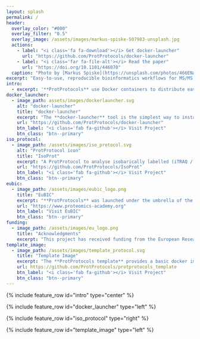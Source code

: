 ```yaml
---
layout: splash
permalink: /
header:
  overlay_color: "#000"
  overlay_filter: "0.5"
  overlay_image: /assets/images/markus-spiske-507983-unsplash.jpg
  actions:
    - label: "<i class='fa fa-download'></i> Get docker-launcher"
      url: "https://github.com/ProtProtocols/docker-launcher"
    - label: "<i class='far fa-file-alt'></i> Read the paper"
      url: "https://doi.org/10.1101/446070"
  caption: "Photo by [Markus Spiske](https://unsplash.com/photos/466ENaLuhLY?utm_source=unsplash&utm_medium=referral&utm_content=creditCopyText) on [Unsplash](https://unsplash.com/search/photos/science?utm_source=unsplash&utm_medium=referral&utm_content=creditCopyText)"
excerpt: "Easy-to-use, reproducible bioinformatics workflows for MS/MS based proteomics approaches."
intro: 
  - excerpt: '**ProtProtocols** use Docker containers to distribute easy-to-use, reproducible bioinformatics workflows for MS/MS based proteomics approaches. This allows you to install complex bioinformatics workflows with a single command - or even at the click of a button through our [docker-launcher](https://github.com/ProtProtocols/docker-launcher) application.'
docker_launcher:
  - image_path: assets/images/dockerlauncher.svg
    alt: "docker-launcher"
    title: "docker-launcher"
    excerpt: "The **docker-launcher** tool is the simplest way to install and run ProtProtocol images. It is a lightweight Java application that provides a simple user interface to download and run ProtProtocols. It supports Windows, Mac OS X and Linux. Its only requirements are Java and Docker to be installed. For more information see our [documentation pages](/documentation/docker_launcher)."
    url: "https://github.com/ProtProtocols/docker-launcher"
    btn_label: "<i class='fab fa-github'></i> Visit Project"
    btn_class: "btn--primary"
iso_protocol:
  - image_path: /assets/images/iso_protocol.svg
    alt: "ProtProtocol icon"
    title: "IsoProt"
    excerpt: "A ProtProtocol to analyse isobarically labelled (iTRAQ / TMT) quantitative proteomics experiments. The **IsoProt** provides sophisticated statistical methods to analyse complex experimental designs at the click of a button. Like all ProtProtocols the protocol is run as a [Jupyter](https://jupyter.org) notebook. Starting with peak list files as input (mgf format) it performs everything from the search of the spectra until the statistical analysis of the quantified proteins. The easiest way to use IsoProt is through our [docker-launcher](/documentation/docker_launcher) application."
    url: "https://github.com/ProtProtocols/IsoProt"
    btn_label: "<i class='fab fa-github'></i> Visit Project"
    btn_class: "btn--primary"
eubic:
  - image_path: /assets/images/eubic_logo.png
    title: "EuBIC"
    excerpt: "**ProtProtocols** was launched under the umbrella of the European Bioinformatics Community (EuBIC). The EuBIC initiative aims to bring together the bioinformatics community and tackle bioinformatics problems in proteomics collectively."
    url: "https://www.proteomics-academy.org"
    btn_label: "Visit EuBIC"
    btn_class: "btn--primary"
funding:
  - image_path: /assets/images/eu_logo.png
    title: "Acknowledgments"
    excerpt: "This project has received funding from the European Research Council (ERC) under the European Union's Horizon 2020 research and innovation programme under grant agreement No 788042."
template_image:
  - image_path: /assets/images/template_protocol.svg
    title: "Template Image"
    excerpt: "The **ProtProtocols template** provides a basic docker image to start the development of a new ProtProtocol. It contains a system with Jupyter including an R kernel installed. To start a new ProtProtocol, simply *clone* the image and adapt it to your needs."
    url: https://github.com/ProtProtocols/protprotocols_template
    btn_label: "<i class='fab fa-github'></i> Visit Project"
    btn_class: "btn--primary"
---
```


{% include feature_row id="intro" type="center" %}

{% include feature_row id="docker_launcher" type="left" %}

{% include feature_row id="iso_protocol" type="right" %}

{% include feature_row id="template_image" type="left" %}
